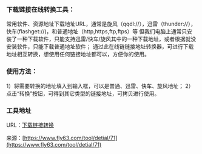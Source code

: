 ### 下载链接在线转换工具：
常用软件、资源地址下载地址URL，通常是旋风（qqdl://），迅雷（thunder://），快车(flashget://)，和普通地址（http,https,ftp,ftps）等
但我们电脑上通常只安装了一种下载软件，只能支持迅雷/快车/旋风其中的一种下载地址，或者根据就没安装软件，只能下载普通地址软件；
通过此在线链链接地址转换器，可进行下载地址相互转换，想使用任何链接地址都可以，方便你的使用。

### 使用方法：
1）将需要转换的地址填入到输入框，可以是普通、迅雷、快车、旋风地址；
2）点击“转换”按钮，可得到其它类型的链接地址，可拷贝进行使用。

### 工具地址
URL：[下载链接转换](https://www.fly63.com/php/changeurl/)

来源：[https://www.fly63.com/tool/detial/71](https://www.fly63.com/tool/detial/71)
